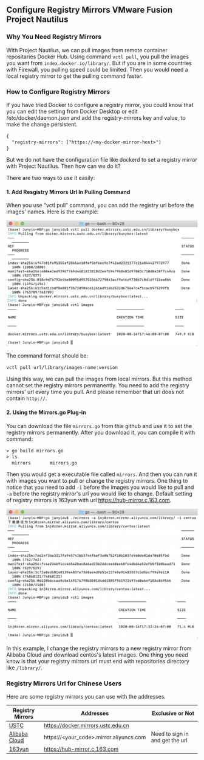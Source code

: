 ## Configure Registry Mirrors VMware Fusion Project Nautilus

### Why You Need Registry Mirrors

With Project Nautilus, we can pull images from remote container repositaries Docker Hub. 
Using command `vctl pull`, you pull the images you want from `index.docker.io/library/`.
But if you are in some countries with Firewall, you pulling speed could be limited.
Then you would need a local registry mirror to get the pulling command faster.

### How to Configure Registry Mirrors

If you have tried Docker to configure a registry mirror, you could know that you can edit the setting from Docker Desktop or edit /etc/docker/daemon.json and add the registry-mirrors key and value, to make the change persistent.

    {
      "registry-mirrors": ["https://<my-docker-mirror-host>"]
    }
    
But we do not have the configuration file like dockerd to set a registry mirror with Project Nautilus. Then how can we do it?

There are two ways to use it easily:

#### 1. Add Resgistry Mirrors Url In Pulling Command

When you use "vctl pull" command, you can add the registry url before the images' names. Here is the example:

![images](https://github.com/Noah-Du/Intern_2020/blob/master/source/vctl%20pull%20example.png)

The command format should be:

    vctl pull url/library/images-name:version

Using this way, we can pull the images from local mirrors. But this method cannot set the registry mirrors permanently. You need to add the registry mirrors' url every time you pull. And please remember that url does not contain `http://`.

#### 2. Using the Mirrors.go Plug-in

You can download the file `mirrors.go` from this github and use it to set the registry mirrors permanently. After you download it, you can compile it with command:

    > go build mirrors.go
    > ls
      mirrors		mirrors.go
      
Then you would get a executable file called `mirrors`. And then you can run it with images you want to pull or change the registry mirrors.
One thing to notice that you need to add `-i` before the images you would like to pull and `-a` before the registry mirror's url you would like to change.
Default setting of registry mirrors is 163yun with url https://hub-mirror.c.163.com.

![images](https://github.com/Noah-Du/Intern_2020/blob/master/source/mirrors%20example.png)

In this example, I change the registry mirrors to a new registry mirror from Alibaba Cloud and download centos's latest images.
One thing you need know is that your registry mirrors url must end with repositories directory like `/library/`.

### Registry Mirrors Url for Chinese Users

Here are some registry mirrors you can use with the addresses.

| Registry Mirrors | Addresses                               | Exclusive or Not                |
| ---------------- | --------------------------------------- | ------------------------------- |
| [USTC](https://mirrors.ustc.edu.cn/help/dockerhub.html)             | https://docker.mirrors.ustc.edu.cn      |                                 |
| [Alibaba Cloud](https://cr.console.aliyun.com/)    | https://<your_code>.mirror.aliyuncs.com | Need to sign in and get the url |
| [163yun](https://c.163yun.com/hub)           | https://hub-mirror.c.163.com            |                                 |
